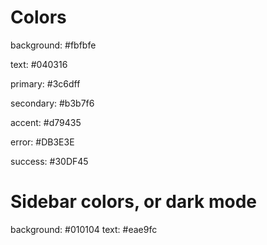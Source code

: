 # Colors

background: #fbfbfe

text: #040316

primary: #3c6dff

secondary: #b3b7f6

accent: #d79435

error: #DB3E3E

success: #30DF45


# Sidebar colors, or dark mode

background: #010104
text: #eae9fc
